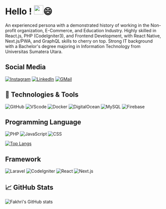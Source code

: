 # Hello ! <img src="https://raw.githubusercontent.com/MartinHeinz/MartinHeinz/master/wave.gif"  width="30px">😄
An experienced persona with a demonstrated history of working in the Non-profit organization, E-Commerce, and Education Industry. Highly skilled in React.js, PHP (CodeIgniter3), and Frontend Development, with React Native, Next.js/PWA, and GraphQL skills to cherry on top. Strong IT background with a Bachelor's degree majoring in Information Technology from Universitas Sumatera Utara.

## Social Media
[![Instagram](https://img.shields.io/badge/Instagram-%23E4405F.svg?style=for-the-badge&logo=Instagram&logoColor=white)](https://instagram.com/fakhririzha)
[![LinkedIn](https://img.shields.io/badge/LinkedIn-0077B5?style=for-the-badge&logo=linkedin&logoColor=white)](https://linkedin.com/in/fakhririzha)
[![GMail](https://img.shields.io/badge/Mail-c14438?style=for-the-badge&logo=GMail&logoColor=white)](mailto:contact@fakhririzha.tech)

## 🔧 Technologies & Tools
![GitHub](https://img.shields.io/badge/github-20232A?style=for-the-badge&logo=github&logoColor=white)
![VScode](https://img.shields.io/badge/Visual%20Studio%20Code-0078d7.svg?style=for-the-badge&logo=visual-studio-code&logoColor=white)
![Docker](https://img.shields.io/badge/Docker-2CA5E0?style=for-the-badge&logo=docker&logoColor=white)
![DigitalOcean](https://img.shields.io/badge/Digital_Ocean-0080FF?style=for-the-badge&logo=DigitalOcean&logoColor=white)
![MySQL](https://img.shields.io/badge/MySQL-ffffff?style=for-the-badge&logo=mysql&logoColor=black)
![Firebase](https://img.shields.io/badge/Firebase-20232A?style=for-the-badge&logo=firebase)

## Programming Language
![PHP](https://img.shields.io/badge/PHP-777BB4?style=for-the-badge&logo=php&logoColor=white)
![JavaScript](https://img.shields.io/badge/JavaScript-F7DF1E?style=for-the-badge&logo=javascript&logoColor=black)
![CSS](https://img.shields.io/badge/CSS-F7DF1E?style=for-the-badge&logo=css&logoColor=black)

[![Top Langs](https://github-readme-stats.vercel.app/api/top-langs/?username=fakhririzha)](https://github.com/fakhririzha)

## Framework
![Laravel](https://img.shields.io/badge/Laravel-FF2D20?style=for-the-badge&logo=laravel&logoColor=white)
![CodeIgniter](https://img.shields.io/badge/Codeigniter_3-EF4223?style=for-the-badge&logo=codeigniter&logoColor=white)
![React](https://img.shields.io/badge/React-20232A?style=for-the-badge&logo=react&logoColor=61DAFB)
![Next.js](https://img.shields.io/badge/Next.js-20232A?style=for-the-badge&logo=nextdotjs&logoColor=white)

##  &#x1f4c8; GitHub Stats
![Fakhri's GitHub stats](https://github-readme-stats.vercel.app/api?username=fakhririzha&show_icons=true&theme=transparent&show=prs_merged)
